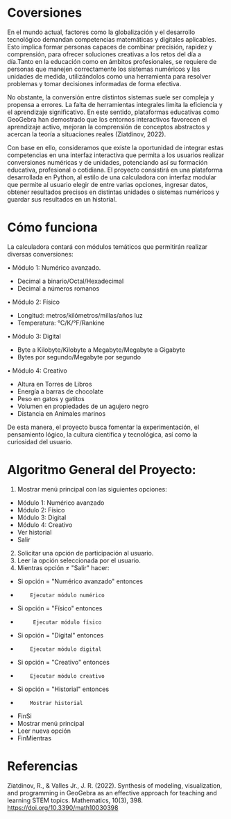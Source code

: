 # Coversiones
En el mundo actual, factores como la globalización y el desarrollo tecnológico demandan competencias matemáticas y digitales aplicables. Esto implica formar personas capaces de combinar precisión, rapidez y comprensión, para ofrecer soluciones creativas a los retos del día a día.Tanto en la educación como en ámbitos profesionales, se requiere de personas que manejen correctamente los sistemas numéricos y las unidades de medida, utilizándolos como una herramienta para resolver problemas y tomar decisiones informadas de forma efectiva.

No obstante, la conversión entre distintos sistemas suele ser compleja y propensa a errores. La falta de herramientas integrales limita la eficiencia y el aprendizaje significativo. En este sentido, plataformas educativas como GeoGebra han demostrado que los entornos interactivos favorecen el aprendizaje activo, mejoran la comprensión de conceptos abstractos y acercan la teoría a situaciones reales (Ziatdinov, 2022).

Con base en ello, consideramos que existe la oportunidad de integrar estas competencias en una interfaz interactiva que permita a los usuarios realizar conversiones numéricas y de unidades, potenciando así su formación educativa, profesional o cotidiana. El proyecto consistirá en una plataforma desarrollada en Python, al estilo de una calculadora con interfaz modular que permite al usuario elegir de entre varias opciones, ingresar datos, obtener resultados precisos en distintas unidades o sistemas numéricos y guardar sus resultados en un historial.

# Cómo funciona
La calculadora contará con módulos temáticos que permitirán realizar diversas conversiones:

•	Módulo 1: Numérico avanzado.
- Decimal a binario/Octal/Hexadecimal
- Decimal a números romanos

•	Módulo 2: Físico
- Longitud: metros/kilómetros/millas/años luz
- Temperatura: °C/K/°F/Rankine

•	Módulo 3: Digital
- Byte a Kilobyte/Kilobyte a Megabyte/Megabyte a Gigabyte
- Bytes por segundo/Megabyte por segundo

•	 Módulo 4: Creativo
- Altura en Torres de Libros
- Energía a barras de chocolate
- Peso en gatos y gatitos
- Volumen en propiedades de un agujero negro
- Distancia en Animales marinos

De esta manera, el proyecto busca fomentar la experimentación, el pensamiento lógico, la cultura científica y tecnológica, así como la curiosidad del usuario.

# Algoritmo General del Proyecto:

1.  Mostrar menú principal con las siguientes opciones:
- Módulo 1: Numérico avanzado
- Módulo 2: Físico
- Módulo 3: Digital
- Módulo 4: Creativo
- Ver historial
- Salir
2.  Solicitar una opción de participación al usuario.
3.  Leer la opción seleccionada por el usuario.
4.  Mientras opción ≠ "Salir" hacer: 
- Si opción = "Numérico avanzado" entonces
-         Ejecutar módulo numérico
- Si opción = "Físico" entonces
-          Ejecutar módulo físico
- Si opción = "Digital" entonces
-         Ejecutar módulo digital
- Si opción = "Creativo" entonces
-         Ejecutar módulo creativo
- Si opción = "Historial" entonces
-         Mostrar historial
- FinSi
- Mostrar menú principal
- Leer nueva opción
- FinMientras

# Referencias

Ziatdinov, R., & Valles Jr., J. R. (2022). Synthesis of modeling, visualization, and programming in GeoGebra as an effective approach for teaching and learning STEM topics. Mathematics, 10(3), 398. https://doi.org/10.3390/math10030398


